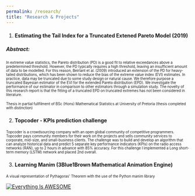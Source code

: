 ```yaml
---
permalink: /research/
title: "Research & Projects"
---
```


1. #### Estimating the Tail Index for a Truncated Extened Pareto Model (2019)

##### Abstract:

<sub><sup>In extreme value statistics, the Pareto distribution (PD) is a good fit to relative exceedances
above a predetermined threshold. However, the PD typically requires a high threshold, leaving an
insufficient amount of data to be modelled. For this reason, Beirlant et al. (2009) introduced an
extension of the PD for heavy-tailed distributions, which has been shown to reduce the bias of the
extreme value index (EVI) estimates. In practice, data may be truncated due to some study design
or natural cause. We therefore purpose a truncated Bayesian estimator of the EVI for the extended
Pareto distribution (EPD). We investigate the performance of our estimator in comparison to other
estimators through a simulation study. The novelty of this research report is that the fitting of a
truncated EPD on truncated extremes has not been considered in literature. 

<sub><sup>Thesis in partial fullfilment of BSc (Hons) Mathematical Statistics at University of Pretoria (thesis completed with distinction)</sup></sub>

2. #### Topcoder - KPIs prediction challenge

<sub><sup> Topcoder is a crowdsourcing company with an open global community of competitive programmers.
Topcoder pays community members for their work on the projects and sells community services to
corporate, mid-size, and small-business clients. The challenge was to build and develop an algorithm
that can analyze historical data and predict 5 separate key performance indicators (KPIs) on the radio
access networks (RAN), up to 2 hours in advance with 85% accuracy. For this challenge I implemented
a Long short-term memory (LSTM) network and placed 2nd overall.
  
3. #### Learning Manim (3Blue1Brown Mathematical Animation Engine)
 
<sub><sup> A visual representation of Pythagoras' Theorem with the use of the Python manim library 

[![Everything Is AWESOME](https://img.youtube.com/vi/l4FC6mIRyNQ/0.jpg)](https://www.youtube.com/watch?v=l4FC6mIRyNQ "Everything Is AWESOME")

  
